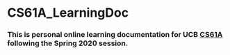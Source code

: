 # CS61A_LearningDoc
### This is personal online learning documentation for UCB [CS61A](https://cs61a.org/) following the Spring 2020 session.
